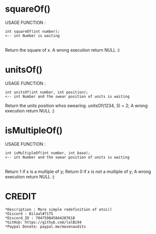 # squareOf()
USAGE FUNCTION :<br/>
```
int squareOf(int number);                                                  <-- int Number is waiting 
``` 
<br/>
Return the square of x.
A wrong execution return NULL :)

# unitsOf()
USAGE FUNCTION :<br/>
```
int unitsOf(int number, int position);                                     <-- int Number and the swear position of units is waiting
```

Return the units position whos swearing. unitsOf(1234, 3) = 2;
A wrong execution return NULL :)

# isMultipleOf()
USAGE FUNCTION :<br/>
```
int isMultipleOf(int number, int base);                                    <-- int Number and the swear position of units is waiting
```
<br/>
Return 1 if x is a multiple of y;
Return 0 if x is not a multiple of y;
A wrong execution return NULL :)


# CREDIT
    *Description : More simple redefinition of atoi()
    *Discord : Bilaal#7175
    *Discord_ID : 704759845844287618
    *GitHub: https://github.com/lalBi94
    *Paypal Donate: paypal.me/mavenaudits
